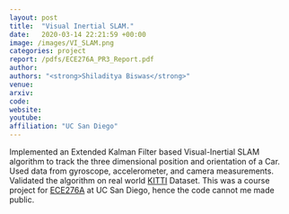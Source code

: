 ```yaml
---
layout: post
title:  "Visual Inertial SLAM."
date:   2020-03-14 22:21:59 +00:00
image: /images/VI_SLAM.png
categories: project
report: /pdfs/ECE276A_PR3_Report.pdf
author: 
authors: "<strong>Shiladitya Biswas</strong>"
venue:
arxiv: 
code: 
website: 
youtube: 
affiliation: "UC San Diego"
---
```

Implemented an Extended Kalman Filter based Visual-Inertial SLAM algorithm to track the three dimensional position and orientation of a Car. Used data from gyroscope, accelerometer, and camera measurements. Validated the algorithm on real world [KITTI](https://www.cvlibs.net/datasets/kitti/) Dataset. This was a course project for [ECE276A](https://natanaso.github.io/ece276a2020/) at UC San Diego, hence the code cannot me made public.

